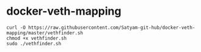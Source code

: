 # docker-veth-mapping


```
curl -O https://raw.githubusercontent.com/Satyam-git-hub/docker-veth-mapping/master/vethfinder.sh
chmod +x vethfinder.sh
sudo ./vethfinder.sh
```
